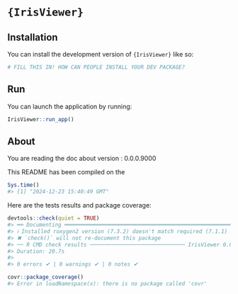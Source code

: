 
<!-- README.md is generated from README.Rmd. Please edit that file -->

# `{IrisViewer}`

<!-- badges: start -->
<!-- badges: end -->

## Installation

You can install the development version of `{IrisViewer}` like so:

``` r
# FILL THIS IN! HOW CAN PEOPLE INSTALL YOUR DEV PACKAGE?
```

## Run

You can launch the application by running:

``` r
IrisViewer::run_app()
```

## About

You are reading the doc about version : 0.0.0.9000

This README has been compiled on the

``` r
Sys.time()
#> [1] "2024-12-23 15:40:49 GMT"
```

Here are the tests results and package coverage:

``` r
devtools::check(quiet = TRUE)
#> ══ Documenting ═════════════════════════════════════════════════════════════════
#> ℹ Installed roxygen2 version (7.3.2) doesn't match required (7.1.1)
#> ✖ `check()` will not re-document this package
#> ── R CMD check results ────────────────────────────── IrisViewer 0.0.0.9000 ────
#> Duration: 20.7s
#> 
#> 0 errors ✔ | 0 warnings ✔ | 0 notes ✔
```

``` r
covr::package_coverage()
#> Error in loadNamespace(x): there is no package called 'covr'
```

